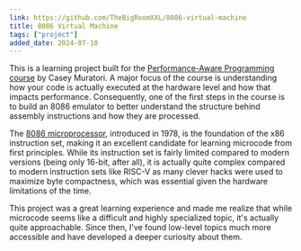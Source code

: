 ```yaml
---
link: https://github.com/TheBigRoomXXL/8086-virtual-machine
title: 8086 Virtual Machine
tags: ["project"]
added_date: 2024-07-10
---
```


This is a learning project built for the [Performance-Aware Programming course](/archive/computed-enhanced/) by Casey Muratori. A major focus of the course is understanding how your code is actually executed at the hardware level and how that impacts performance. Consequently, one of the first steps in the course is to build an 8086 emulator to better understand the structure behind assembly instructions and how they are processed.

The [8086 microprocessor](https://en.m.wikipedia.org/wiki/Intel_8086), introduced in 1978, is the foundation of the x86 instruction set, making it an excellent candidate for learning microcode from first principles. While its instruction set is fairly limited compared to modern versions (being only 16-bit, after all), it is actually quite complex compared to modern instruction sets like RISC-V as many clever hacks were used to maximize byte compactness, which was essential given the hardware limitations of the time.

This project was a great learning experience and made me realize that while microcode seems like a difficult and highly specialized topic, it's actually quite approachable. Since then, I've found low-level topics much more accessible and have developed a deeper curiosity about them.

